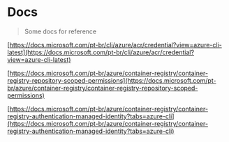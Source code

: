 # Docs

> Some docs for reference

[https://docs.microsoft.com/pt-br/cli/azure/acr/credential?view=azure-cli-latest](https://docs.microsoft.com/pt-br/cli/azure/acr/credential?view=azure-cli-latest)

[https://docs.microsoft.com/pt-br/azure/container-registry/container-registry-repository-scoped-permissions](https://docs.microsoft.com/pt-br/azure/container-registry/container-registry-repository-scoped-permissions)

[https://docs.microsoft.com/pt-br/azure/container-registry/container-registry-authentication-managed-identity?tabs=azure-cli](https://docs.microsoft.com/pt-br/azure/container-registry/container-registry-authentication-managed-identity?tabs=azure-cli)
